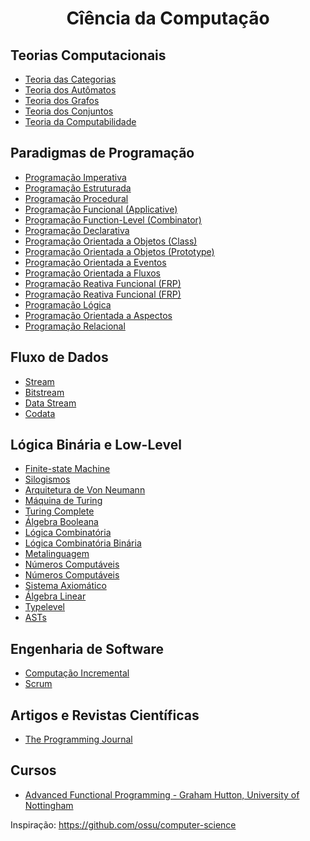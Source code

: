 <h1 align="center">Cîência da Computação</h1>

<h2>Teorias Computacionais</h2>

<ul>
  <li><a href="lib/theory/category.md">Teoria das Categorias</a></li>
  <li><a href="lib/theory/automata.md">Teoria dos Autômatos</a></li>
  <li><a href="#">Teoria dos Grafos</a></li>
  <li><a href="#">Teoria dos Conjuntos</a></li>
  <li><a href="#">Teoria da Computabilidade</a></li>
</ul>


<h2>Paradigmas de Programação</h2>

<ul>
  <li><a href="#">Programação Imperativa</a></li>
  <li><a href="#">Programação Estruturada</a></li>
  <li><a href="#">Programação Procedural</a></li>
  <li><a href="lib/paradigms/functional.md">Programação Funcional (Applicative)</a></li>
  <li><a href="#">Programação Function-Level (Combinator)</a></li>
  <li><a href="#">Programação Declarativa</a></li>
  <li><a href="#">Programação Orientada a Objetos (Class)</a></li>
  <li><a href="#">Programação Orientada a Objetos (Prototype)</a></li>
  <li><a href="#">Programação Orientada a Eventos</a></li>
  <li><a href="#">Programação Orientada a Fluxos</a></li>
  <li><a href="#">Programação Reativa Funcional (FRP)</a></li>
  <li><a href="#">Programação Reativa Funcional (FRP)</a></li>
  <li><a href="#">Programação Lógica</a></li>
  <li><a href="#">Programação Orientada a Aspectos</a></li>
  <li><a href="#">Programação Relacional</a></li>
</ul>


<h2>Fluxo de Dados</h2>

<ul>
  <li><a href="#">Stream</a></li>
  <li><a href="#">Bitstream</a></li>
  <li><a href="#">Data Stream</a></li>
  <li><a href="#">Codata</a></li>
</ul>

<h2>Lógica Binária e Low-Level</h2>

<ul>
  <li><a href="#">Finite-state Machine</a></li>
  <li><a href="#">Silogismos</a></li>
  <li><a href="#">Arquitetura de Von Neumann</a></li>
  <li><a href="#">Máquina de Turing</a></li>
  <li><a href="#">Turing Complete</a></li>
  <li><a href="#">Álgebra Booleana</a></li>
  <li><a href="#">Lógica Combinatória</a></li>
  <li><a href="#">Lógica Combinatória Binária</a></li>
  <li><a href="#">Metalinguagem</a></li>
  <li><a href="#">Números Computáveis</a></li>
  <li><a href="#">Números Computáveis</a></li>
  <li><a href="#">Sistema Axiomático</a></li>
  <li><a href="lib/algebra/linear.md">Álgebra Linear</a></li>
  <li><a href="#">Typelevel</a></li>
  <li><a href="#">ASTs</a></li>
</ul>

<h2>Engenharia de Software</h2>

<ul>
  <li><a href="#">Computação Incremental</a></li>
  <li><a href="#">Scrum</a></li>
</ul>

<h2>Artigos e Revistas Científicas</h2>

<ul>
  <li><a href="https://programming-journal.org">The Programming Journal</a></li>
</ul>

<h2>Cursos</h2>

<ul>
  <li><a href="http://www.cs.nott.ac.uk/~pszgmh/afp.html">Advanced Functional Programming - Graham Hutton, University of Nottingham</a></li>
</ul>

Inspiração: https://github.com/ossu/computer-science
